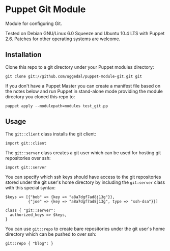Puppet Git Module
=================

Module for configuring Git.

Tested on Debian GNU/Linux 6.0 Squeeze and Ubuntu 10.4 LTS with
Puppet 2.6. Patches for other operating systems are welcome.


Installation
------------

Clone this repo to a git directory under your Puppet modules directory:

    git clone git://github.com/uggedal/puppet-module-git.git git

If you don't have a Puppet Master you can create a manifest file
based on the notes below and run Puppet in stand-alone mode
providing the module directory you cloned this repo to:

    puppet apply --modulepath=modules test_git.pp


Usage
-----

The `git::client` class installs the git client:

    import git::client

The `git::server` class creates a git user which can be used for
hosting git repositories over ssh:

    import git::server

You can specify which ssh keys should have access to the git repositories
stored under the git user's home directory by including the `git:server`
class with this special syntax:

    $keys => [{"bob" => {key => "a8a7dgf7ad8j13g"}},
              {"joe" => {key => "a8a7dgf7ad8j13g", type => "ssh-dsa"}}]

    class { "git::server":
      authorized_keys => $keys,
    }

You can use `git::repo` to create bare repositories under the git user's
home directory which can be pushed to over ssh:

    git::repo { "blog": }
